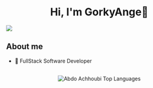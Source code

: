 <div align="center">
<h1 align="center">Hi, I'm GorkyAnge👋</h1>
</div>
<img src="https://i.ibb.co/y4bh3dd/Gorky-Ange-1.png">

## About me

- 📲 FullStack Software Developer
<br>

<div align="center">
<img src="https://github-readme-stats.vercel.app/api/top-langs/?username=GorkyAnge&layout=compact&theme=dark&bg_color=0A0A0A" alt="Abdo Achhoubi Top Languages"/>
<br />
<br />
<br />
<div align="center">
